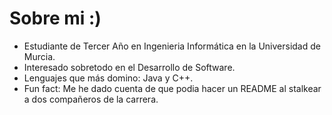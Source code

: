 # Sobre mi :)
-  Estudiante de Tercer Año en Ingenieria Informática en la Universidad de Murcia.
-  Interesado sobretodo en el Desarrollo de Software.
-  Lenguajes que más domino: Java y C++.
-  Fun fact: Me he dado cuenta de que podia hacer un README al stalkear a dos compañeros de la carrera.

<!---
asuliitoh/asuliitoh is a ✨ special ✨ repository because its `README.md` (this file) appears on your GitHub profile.
You can click the Preview link to take a look at your changes.
--->
